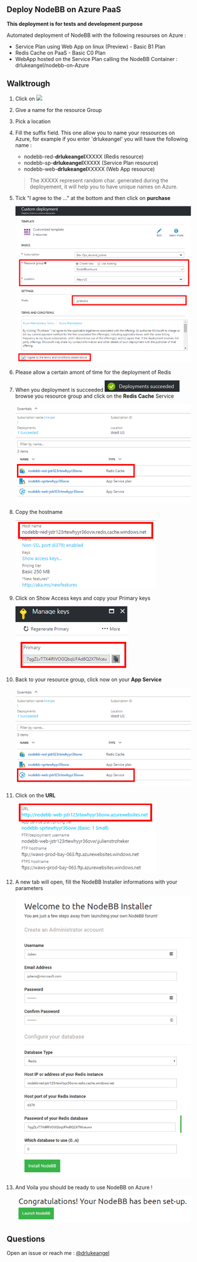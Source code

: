## Deploy NodeBB on Azure PaaS

**This deployment is for tests and development purpose** 

Automated deployment of NodeBB with the following resourses on Azure :
* Service Plan using Web App on linux (Preview) - Basic B1 Plan
* Redis Cache on PaaS - Basic C0 Plan
* WebApp hosted on the Service Plan calling the NodeBB Container : drlukeangel/nodebb-on-Azure

## Walktrough

1. Click on <a  
href="https://portal.azure.com/#create/Microsoft.Template/uri/https%3A%2F%2Fraw.githubusercontent.com%2Fdrlukeangel%2Fnodebb-azure-deploy%2Fmaster%2Fdeploy.json" target="_blank"><img src="http://azuredeploy.net/deploybutton.png"/></a>
2. Give a name for the resource Group
3. Pick a location
4. Fill the suffix field. This one allow you to name your ressources on Azure, for example if you enter 'drlukeangel' you will have the following name : 
    * nodebb-red-**drlukeangel**XXXXX (Redis resource)
    * nodebb-sp-**drlukeangel**XXXXX (Service Plan resource)
    * nodebb-web-**drlukeangel**XXXXX (Web App resource)
    > The XXXXX represent random char. generated during the deployement, it will help you to have unique names on Azure.
5. Tick "I agree to the ..." at the bottom and then click on **purchase**

    ![](./media/CreateDeploy.png)

6. Please allow a certain amont of time for the deployment of Redis
7. When you deployment is succeeded ![](./media/DeploySucces.png) browse you resource group and click on the **Redis Cache** Service

    ![](./media/PickRedis.png)

8. Copy the hostname 

    ![](./media/Hostname.png)

9. Click on Show Access keys and copy your Primary keys

    ![](./media/PrimaryKey.png)

10. Back to your resource group, click now on your **App Service**

    ![](./media/PickWebApp.png)

11. Click on the **URL**

    ![](./media/BrowseWeb.png)

12. A new tab will open, fill the NodeBB Installer informations with your parameters

    ![](./media/NodeBBInstaller.png)

13. And Voila you should be ready to use NodeBB on Azure !

    ![](./media/Congrats.png)

## Questions 

Open an issue or reach me : [@drlukeangel](https://twitter.com/drlukeangel)
